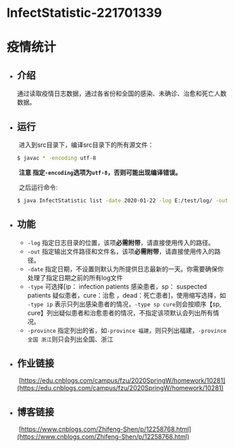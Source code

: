 # InfectStatistic-221701339

# 疫情统计

- ## 介绍

  ​		通过读取疫情日志数据，通过各省份和全国的感染、未确诊、治愈和死亡人数数据。

- ## 运行

  ​		进入到src目录下，编译src目录下的所有源文件：

  ```bash
  $ javac * -encoding utf-8
  ```

  ​		**注意 指定`-encoding`选项为`utf-8`，否则可能出现编译错误。**

  ​	之后运行命令:

  ```bash
  $ java InfectStatistic list -date 2020-01-22 -log E:/test/log/ -out E:/test/output.txt
  ```

- ## 功能

  - `-log` 指定日志目录的位置，该项**必需附带**，请直接使用传入的路径。
  - `-out` 指定输出文件路径和文件名，该项**必需附带**，请直接使用传入的路径。
  - `-date` 指定日期，不设置则默认为所提供日志最新的一天。你需要确保你处理了指定日期之前的所有log文件
  - `-type` 可选择[ip： infection patients 感染患者，sp： suspected patients 疑似患者，cure：治愈 ，dead：死亡患者]，使用缩写选择，如 `-type ip` 表示只列出感染患者的情况，`-type sp cure`则会按顺序【sp, cure】列出疑似患者和治愈患者的情况，不指定该项默认会列出所有情况。
  - `-province` 指定列出的省，如`-province 福建`，则只列出福建，`-province 全国 浙江`则只会列出全国、浙江

- ## 作业链接

  ​	[https://edu.cnblogs.com/campus/fzu/2020SpringW/homework/10281](https://edu.cnblogs.com/campus/fzu/2020SpringW/homework/10281)

- ## 博客链接

  ​	[https://www.cnblogs.com/Zhifeng-Shen/p/12258768.html](https://www.cnblogs.com/Zhifeng-Shen/p/12258768.html)

